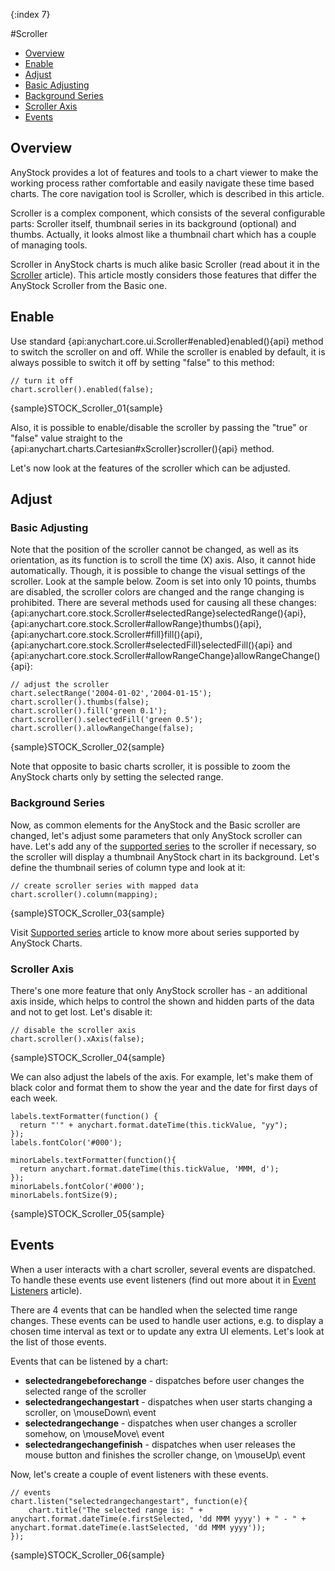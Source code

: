 {:index 7}

#Scroller

* [Overview](#overview)
* [Enable](#enable)
* [Adjust](#adjust)
 * [Basic Adjusting](#basic_adjusting)
 * [Background Series](#background_series)
 * [Scroller Axis](#scroller_axis)
* [Events](#events)

## Overview

AnyStock provides a lot of features and tools to a chart viewer to make the working process rather comfortable and easily navigate these time based charts. The core navigation tool is Scroller, which is described in this article.

Scroller is a complex component, which consists of the several configurable parts: Scroller itself, thumbnail series in its background (optional) and thumbs. Actually, it looks almost like a thumbnail chart which has a couple of managing tools.

Scroller in AnyStock charts is much alike basic Scroller (read about it in the [Scroller](../Common_Settings/Scroller) article). This article mostly considers those features that differ the AnyStock Scroller from the Basic one.

## Enable

Use standard {api:anychart.core.ui.Scroller#enabled}enabled(){api} method to switch the scroller on and off. While the scroller is enabled by default, it is always possible to switch it off by setting "false" to this method:

```
// turn it off
chart.scroller().enabled(false);
```

{sample}STOCK\_Scroller\_01{sample}

Also, it is possible to enable/disable the scroller by passing the "true" or "false" value straight to the {api:anychart.charts.Cartesian#xScroller}scroller(){api} method.

Let's now look at the features of the scroller which can be adjusted.

## Adjust

### Basic Adjusting

Note that the position of the scroller cannot be changed, as well as its orientation, as its function is to scroll the time (X) axis. Also, it cannot hide automatically. Though, it is possible to change the visual settings of the scroller. Look at the sample below. Zoom is set into only 10 points, thumbs are disabled, the scroller colors are changed and the range changing is prohibited. There are several methods used for causing all these changes: {api:anychart.core.stock.Scroller#selectedRange}selectedRange(){api}, {api:anychart.core.stock.Scroller#allowRange}thumbs(){api}, {api:anychart.core.stock.Scroller#fill}fill(){api}, {api:anychart.core.stock.Scroller#selectedFill}selectedFill(){api} and {api:anychart.core.stock.Scroller#allowRangeChange}allowRangeChange(){api}:

```
// adjust the scroller
chart.selectRange('2004-01-02','2004-01-15');
chart.scroller().thumbs(false);
chart.scroller().fill('green 0.1');
chart.scroller().selectedFill('green 0.5');
chart.scroller().allowRangeChange(false);
```

{sample}STOCK\_Scroller\_02{sample}

Note that opposite to basic charts scroller, it is possible to zoom the AnyStock charts only by setting the selected range.

### Background Series

Now, as common elements for the AnyStock and the Basic scroller are changed, let's adjust some parameters that only AnyStock scroller can have. Let's add any of the [supported series](Supported_Series) to the scroller if necessary, so the scroller will display a thumbnail AnyStock chart in its background. Let's define the thumbnail series of column type and look at it:

```
// create scroller series with mapped data
chart.scroller().column(mapping);
```

{sample}STOCK\_Scroller\_03{sample}

Visit [Supported series](Supported_Series) article to know more about series supported by AnyStock Charts.

### Scroller Axis

There's one more feature that only AnyStock scroller has - an additional axis inside, which helps to control the shown and hidden parts of the data and not to get lost. Let's disable it:

```
// disable the scroller axis
chart.scroller().xAxis(false);
```

{sample}STOCK\_Scroller\_04{sample}

We can also adjust the labels of the axis. For example, let's make them of black color and format them to show the year and the date for first days of each week.

```
labels.textFormatter(function() {
  return "'" + anychart.format.dateTime(this.tickValue, "yy");
});
labels.fontColor('#000');

minorLabels.textFormatter(function(){
  return anychart.format.dateTime(this.tickValue, 'MMM, d');
});
minorLabels.fontColor('#000');
minorLabels.fontSize(9);
```

{sample}STOCK\_Scroller\_05{sample}

## Events

When a user interacts with a chart scroller, several events are dispatched. To handle these events use event listeners (find out more about it in [Event Listeners](../Common_Settings/Event_Listeners) article).

There are 4 events that can be handled when the selected time range changes. These events can be used to handle user actions, e.g. to display a chosen time interval as text or to update any extra UI elements. Let's look at the list of those events.

Events that can be listened by a chart:
* **selectedrangebeforechange** - dispatches before user changes the selected range of the scroller
* **selectedrangechangestart** - dispatches when user starts changing a scroller, on \mouseDown\ event 
* **selectedrangechange** - dispatches when user changes a scroller somehow, on \mouseMove\ event
* **selectedrangechangefinish** - dispatches when user releases the mouse button and finishes the scroller change, on \mouseUp\ event

Now, let's create a couple of event listeners with these events. 

```
// events
chart.listen("selectedrangechangestart", function(e){
    chart.title("The selected range is: " + anychart.format.dateTime(e.firstSelected, 'dd MMM yyyy') + " - " + anychart.format.dateTime(e.lastSelected, 'dd MMM yyyy'));
});
```

{sample}STOCK\_Scroller\_06{sample}